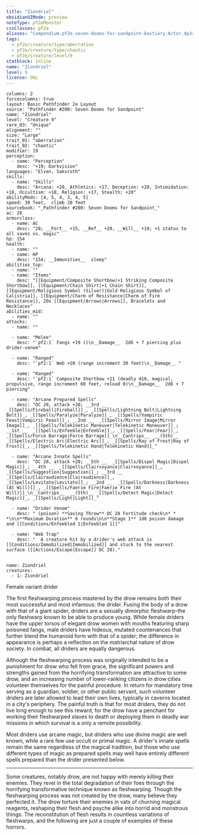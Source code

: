 ```yaml
---
title: "Ziondriel"
obsidianUIMode: preview
noteType: pf2eMonster
cssClasses: pf2e
aliases: "Compendium.pf2e.seven-dooms-for-sandpoint-bestiary.Actor.4p34LdwvJY2m3k7t" 
tags:
  - pf2e/creature/type/aberration
  - pf2e/creature/type/chaotic
  - pf2e/creature/level/9
statblock: inline
name: "Ziondriel"
level: 9
license: OGL
---
```


```statblock
columns: 2
forcecolumns: true
layout: Basic Pathfinder 2e Layout
source: "Pathfinder #200: Seven Dooms for Sandpoint"
name: "Ziondriel"
level: "Creature 9"
rare_03: "Unique"
alignment: ""
size: "Large"
trait_01: "aberration"
trait_02: "chaotic"
modifier: 19
perception:
  - name: "Perception"
    desc: "+19; Darkvision"
languages: "Elven, Sakvroth"
skills:
  - name: "Skills"
    desc: "Arcana: +20, Athletics: +17, Deception: +20, Intimidation: +18, Occultism: +18, Religion: +17, Stealth: +20"
abilityMods: [4, 5, 4, 3, 4, 5]
speed: 30 feet,  climb 20 feet
sourcebook: "_Pathfinder #200: Seven Dooms for Sandpoint_"
ac: 28
armorclass:
  - name: AC
    desc: "28; __Fort__ +15, __Ref__ +20, __Will__ +18; +1 status to all saves vs. magic"
hp: 154
health:
  - name: ""
  - name: HP
    desc: "154; __Immunities__  sleep"
abilities_top:
  - name: ""
  - name: "Items"
    desc: "[[Equipment/Composite Shortbow|+1 Striking Composite Shortbow]], [[Equipment/Chain Shirt|+1 Chain Shirt]], [[Equipment/Religious Symbol (Silver)|Gold Religious Symbol of Calistria]], [[Equipment/Charm of Resistance|Charm of Fire Resistance]], 20x [[Equipment/Arrows|Arrows]], Bracelets and Necklaces"
abilities_mid:
  - name: ""
attacks:
  - name: ""

  - name: "Melee"
    desc: "`pf2:1` Fangs +19 ()\n__Damage__  2d6 + 7 piercing plus drider-venom"

  - name: "Ranged"
    desc: "`pf2:1` Web +20 (range increment 30 feet)\n__Damage__ "

  - name: "Ranged"
    desc: "`pf2:1` Composite Shortbow +21 (deadly d10, magical, propulsive, range increment 60 feet, reload 0)\n__Damage__  2d8 + 7 piercing"

  - name: "Arcane Prepared Spells"
    desc: "DC 28, attack +20; __3rd __  _[[Spells/Fireball|Fireball]]_, _[[Spells/Lightning Bolt|Lightning Bolt]]_, _[[Spells/Paralyze|Paralyze]]_, _[[Spells/Vampiric Feast|Vampiric Feast]]_; __2nd __  _[[Spells/Mirror Image|Mirror Image]]_, _[[Spells/Telekinetic Maneuver|Telekinetic Maneuver]]_; __1st __  _[[Spells/Enfeeble|Enfeeble]]_, _[[Spells/Fear|Fear]]_, _[[Spells/Force Barrage|Force Barrage]]_\n__Cantrips__  __(5th)__ _[[Spells/Electric Arc|Electric Arc]]_, _[[Spells/Ray of Frost|Ray of Frost]]_, _[[Spells/Telekinetic Hand|Telekinetic Hand]]_"

  - name: "Arcane Innate Spells"
    desc: "DC 28, attack +20; __5th __  _[[Spells/Dispel Magic|Dispel Magic]]_; __4th __  _[[Spells/Clairvoyance|Clairvoyance]]_, _[[Spells/Suggestion|Suggestion]]_; __3rd __  _[[Spells/Clairaudience|Clairaudience]]_, _[[Spells/Levitate|Levitate]]_; __2nd __  _[[Spells/Darkness|Darkness (At Will)]]_, _[[Spells/Faerie Fire|Faerie Fire (At Will)]]_\n__Cantrips__  __(5th)__ _[[Spells/Detect Magic|Detect Magic]]_, _[[Spells/Light|Light]]_"

  - name: "Drider Venom"
    desc: " (poison) **Saving Throw** DC 28 Fortitude check\n* * *\n\n**Maximum Duration** 6 rounds\n\n**Stage 1** 1d8 poison damage and [[Conditions/Enfeebled 1|Enfeebled 1]]"

  - name: "Web Trap"
    desc: "  A creature hit by a drider's web attack is [[Conditions/Immobilized|Immobilized]] and stuck to the nearest surface ([[Actions/Escape|Escape]] DC 28)."
 
```

```encounter-table
name: Ziondriel
creatures:
  - 1: Ziondriel
```


Female variant drider

The first fleshwarping process mastered by the drow remains both their most successful and most infamous: the drider. Fusing the body of a drow with that of a giant spider, driders are a sexually dimorphic fleshwarp-the only fleshwarp known to be able to produce young. While female driders have the upper torsos of elegant drow women with mouths featuring sharp poisoned fangs, male driders have hideous, mutated countenances that further blend the humanoid form with that of a spider; the difference in appearance is perhaps a reflection on the matriarchal nature of drow society. In combat, all driders are equally dangerous.

Although the fleshwarping process was originally intended to be a punishment for drow who fell from grace, the significant powers and strengths gained from the horrifying transformation are attractive to some drow, and an increasing number of lower-ranking citizens in drow cities volunteer themselves for the painful procedure. In return for mandatory time serving as a guardian, soldier, or other public servant, such volunteer driders are later allowed to lead their own lives, typically in caverns located in a city's periphery. The painful truth is that for most driders, they do not live long enough to see this reward, for the drow have a penchant for working their fleshwarped slaves to death or deploying them in deadly war missions in which survival is a only a remote possibility.

Most driders use arcane magic, but driders who use divine magic are well known, while a rare few use occult or primal magic. A drider's innate spells remain the same regardless of the magical tradition, but those who use different types of magic as prepared spells may well have entirely different spells prepared than the drider presented below.

* * *

Some creatures, notably drow, are not happy with merely killing their enemies. They revel in the total degradation of their foes through the horrifying transformative technique known as fleshwarping. Though the fleshwarping process was not created by the drow, many believe they perfected it. The drow torture their enemies in vats of churning magical reagents, reshaping their flesh and psyche alike into horrid and monstrous things. The reconstitution of flesh results in countless variations of fleshwarps, and the following are just a couple of examples of these horrors.
